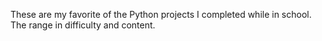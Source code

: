 These are my favorite of the Python projects I completed while in school. The range in difficulty and content.

